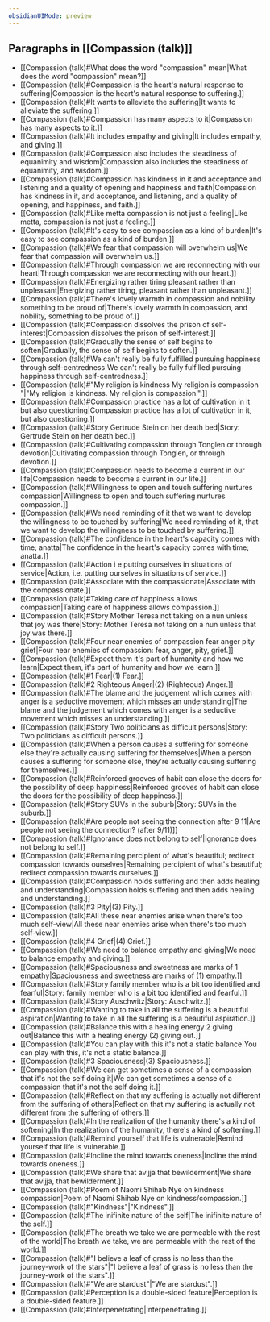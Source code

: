 ```yaml
---
obsidianUIMode: preview
---
```

## Paragraphs in [[Compassion (talk)]]
- [[Compassion (talk)#What does the word "compassion" mean|What does the word "compassion" mean?]]
- [[Compassion (talk)#Compassion is the heart's natural response to suffering|Compassion is the heart's natural response to suffering.]]
- [[Compassion (talk)#It wants to alleviate the suffering|It wants to alleviate the suffering.]]
- [[Compassion (talk)#Compassion has many aspects to it|Compassion has many aspects to it.]]
- [[Compassion (talk)#It includes empathy and giving|It includes empathy, and giving.]]
- [[Compassion (talk)#Compassion also includes the steadiness of equanimity and wisdom|Compassion also includes the steadiness of equanimity, and wisdom.]]
- [[Compassion (talk)#Compassion has kindness in it and acceptance and listening and a quality of opening and happiness and faith|Compassion has kindness in it, and acceptance, and listening, and a quality of opening, and happiness, and faith.]]
- [[Compassion (talk)#Like metta compassion is not just a feeling|Like metta, compassion is not just a feeling.]]
- [[Compassion (talk)#It's easy to see compassion as a kind of burden|It's easy to see compassion as a kind of burden.]]
- [[Compassion (talk)#We fear that compassion will overwhelm us|We fear that compassion will overwhelm us.]]
- [[Compassion (talk)#Through compassion we are reconnecting with our heart|Through compassion we are reconnecting with our heart.]]
- [[Compassion (talk)#Energizing rather tiring pleasant rather than unpleasant|Energizing rather tiring, pleasant rather than unpleasant.]]
- [[Compassion (talk)#There's lovely warmth in compassion and nobility something to be proud of|There's lovely warmth in compassion, and nobility, something to be proud of.]]
- [[Compassion (talk)#Compassion dissolves the prison of self-interest|Compassion dissolves the prison of self-interest.]]
- [[Compassion (talk)#Gradually the sense of self begins to soften|Gradually, the sense of self begins to soften.]]
- [[Compassion (talk)#We can't really be fully fulfilled pursuing happiness through self-centredness|We can't really be fully fulfilled pursuing happiness through self-centredness.]]
- [[Compassion (talk)#"My religion is kindness My religion is compassion "|"My religion is kindness. My religion is compassion.".]]
- [[Compassion (talk)#Compassion practice has a lot of cultivation in it but also questioning|Compassion practice has a lot of cultivation in it, but also questioning.]]
- [[Compassion (talk)#Story Gertrude Stein on her death bed|Story: Gertrude Stein on her death bed.]]
- [[Compassion (talk)#Cultivating compassion through Tonglen or through devotion|Cultivating compassion through Tonglen, or through devotion.]]
- [[Compassion (talk)#Compassion needs to become a current in our life|Compassion needs to become a current in our life.]]
- [[Compassion (talk)#Willingness to open and touch suffering nurtures compassion|Willingness to open and touch suffering nurtures compassion.]]
- [[Compassion (talk)#We need reminding of it that we want to develop the willingness to be touched by suffering|We need reminding of it, that we want to develop the willingness to be touched by suffering.]]
- [[Compassion (talk)#The confidence in the heart's capacity comes with time; anatta|The confidence in the heart's capacity comes with time; anatta.]]
- [[Compassion (talk)#Action i e putting ourselves in situations of service|Action, i.e. putting ourselves in situations of service.]]
- [[Compassion (talk)#Associate with the compassionate|Associate with the compassionate.]]
- [[Compassion (talk)#Taking care of happiness allows compassion|Taking care of happiness allows compassion.]]
- [[Compassion (talk)#Story Mother Teresa not taking on a nun unless that joy was there|Story: Mother Teresa not taking on a nun unless that joy was there.]]
- [[Compassion (talk)#Four near enemies of compassion fear anger pity grief|Four near enemies of compassion: fear, anger, pity, grief.]]
- [[Compassion (talk)#Expect them it's part of humanity and how we learn|Expect them, it's part of humanity and how we learn.]]
- [[Compassion (talk)#1 Fear|(1) Fear.]]
- [[Compassion (talk)#2 Righteous Anger|(2) (Righteous) Anger.]]
- [[Compassion (talk)#The blame and the judgement which comes with anger is a seductive movement which misses an understanding|The blame and the judgement which comes with anger is a seductive movement which misses an understanding.]]
- [[Compassion (talk)#Story Two politicians as difficult persons|Story: Two politicians as difficult persons.]]
- [[Compassion (talk)#When a person causes a suffering for someone else they're actually causing suffering for themselves|When a person causes a suffering for someone else, they're actually causing suffering for themselves.]]
- [[Compassion (talk)#Reinforced grooves of habit can close the doors for the possibility of deep happiness|Reinforced grooves of habit can close the doors for the possibility of deep happiness.]]
- [[Compassion (talk)#Story SUVs in the suburb|Story: SUVs in the suburb.]]
- [[Compassion (talk)#Are people not seeing the connection after 9 11|Are people not seeing the connection? (after 9/11)]]
- [[Compassion (talk)#Ignorance does not belong to self|Ignorance does not belong to self.]]
- [[Compassion (talk)#Remaining percipient of what's beautiful; redirect compassion towards ourselves|Remaining percipient of what's beautiful; redirect compassion towards ourselves.]]
- [[Compassion (talk)#Compassion holds suffering and then adds healing and understanding|Compassion holds suffering and then adds healing and understanding.]]
- [[Compassion (talk)#3 Pity|(3) Pity.]]
- [[Compassion (talk)#All these near enemies arise when there's too much self-view|All these near enemies arise when there's too much self-view.]]
- [[Compassion (talk)#4 Grief|(4) Grief.]]
- [[Compassion (talk)#We need to balance empathy and giving|We need to balance empathy and giving.]]
- [[Compassion (talk)#Spaciousness and sweetness are marks of 1 empathy|Spaciousness and sweetness are marks of (1) empathy.]]
- [[Compassion (talk)#Story family member who is a bit too identified and fearful|Story: family member who is a bit too identified and fearful.]]
- [[Compassion (talk)#Story Auschwitz|Story: Auschwitz.]]
- [[Compassion (talk)#Wanting to take in all the suffering is a beautiful aspiration|Wanting to take in all the suffering is a beautiful aspiration.]]
- [[Compassion (talk)#Balance this with a healing energy 2 giving out|Balance this with a healing energy (2) giving out.]]
- [[Compassion (talk)#You can play with this it's not a static balance|You can play with this, it's not a static balance.]]
- [[Compassion (talk)#3 Spaciousness|(3) Spaciousness.]]
- [[Compassion (talk)#We can get sometimes a sense of a compassion that it's not the self doing it|We can get sometimes a sense of a compassion that it's not the self doing it.]]
- [[Compassion (talk)#Reflect on that my suffering is actually not different from the suffering of others|Reflect on that my suffering is actually not different from the suffering of others.]]
- [[Compassion (talk)#In the realization of the humanity there's a kind of softening|In the realization of the humanity, there's a kind of softening.]]
- [[Compassion (talk)#Remind yourself that life is vulnerable|Remind yourself that life is vulnerable.]]
- [[Compassion (talk)#Incline the mind towards oneness|Incline the mind towards oneness.]]
- [[Compassion (talk)#We share that avijja that bewilderment|We share that avijja, that bewilderment.]]
- [[Compassion (talk)#Poem of Naomi Shihab Nye on kindness compassion|Poem of Naomi Shihab Nye on kindness/compassion.]]
- [[Compassion (talk)#"Kindness"|"Kindness".]]
- [[Compassion (talk)#The inifinite nature of the self|The inifinite nature of the self.]]
- [[Compassion (talk)#The breath we take we are permeable with the rest of the world|The breath we take, we are permeable with the rest of the world.]]
- [[Compassion (talk)#"I believe a leaf of grass is no less than the journey-work of the stars"|"I believe a leaf of grass is no less than the journey-work of the stars".]]
- [[Compassion (talk)#"We are stardust"|"We are stardust".]]
- [[Compassion (talk)#Perception is a double-sided feature|Perception is a double-sided feature.]]
- [[Compassion (talk)#Interpenetrating|Interpenetrating.]]
